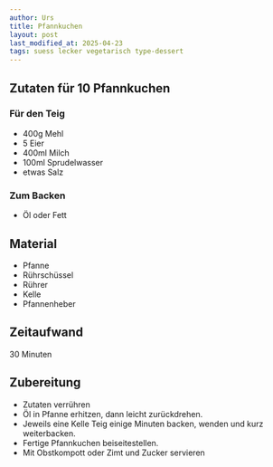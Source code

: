 ```yaml
---
author: Urs
title: Pfannkuchen
layout: post
last_modified_at: 2025-04-23
tags: suess lecker vegetarisch type-dessert
---
```

## Zutaten für 10 Pfannkuchen
### Für den Teig
 * 400g Mehl
 * 5 Eier
 * 400ml Milch
 * 100ml Sprudelwasser
 * etwas Salz

### Zum Backen
 * Öl oder Fett

## Material
 * Pfanne
 * Rührschüssel
 * Rührer
 * Kelle
 * Pfannenheber

## Zeitaufwand
 30 Minuten

## Zubereitung
 * Zutaten verrühren
 * Öl in Pfanne erhitzen, dann leicht zurückdrehen.
 * Jeweils eine Kelle Teig einige Minuten backen, wenden und kurz weiterbacken.
 * Fertige Pfannkuchen beiseitestellen.
 * Mit Obstkompott oder Zimt und Zucker servieren
